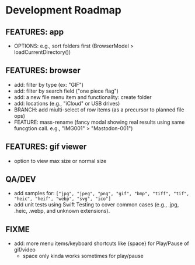 # Development Roadmap

## FEATURES: app

- OPTIONS: e.g., sort folders first (BrowserModel > loadCurrentDirectory())

## FEATURES: browser

- add: filter by type (ex: "GIF")
- add: filter by search field ("one piece flag")
- add: a new file menu item and functionality: create folder
- add: locations (e.g., "iCloud" or USB drives)
- BRANCH: add miulti-select of row items (as a precursor to planned file ops)
- FEATURE: mass-rename (fancy modal showing real results using same funcgtion call. e.g., "IMG001" > "Mastodon-001")

## FEATURES: gif viewer

- option to view max size or normal size

## QA/DEV

- add samples for: `["jpg", "jpeg", "png", "gif", "bmp", "tiff", "tif", "heic", "heif", "webp", "svg", "ico"]`
- add unit tests using Swift Testing to cover common cases (e.g., .jpg, .heic, .webp, and unknown extensions).

## FIXME

- add: more menu items/keyboard shortcuts like {space} for Play/Pause of gif/video
  - space only kinda works sometimes for play/pause
